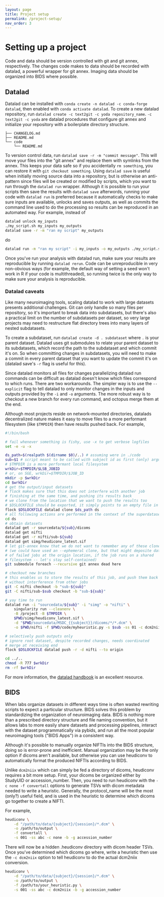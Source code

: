 ```yaml
---
layout: page
title: Project setup
permalink: /project-setup/
nav_order: 3
---
```

# Setting up a project
Code and data should be version controlled with git and git annex, respectively. The changes code makes to data should be recorded with datalad, a powerful wrapper for git annex. Imaging data should be organized into BIDS where possible.

## Datalad
Datalad can be installed with `conda create -n datalad -c conda-forge datalad`, then enabled with `conda activate datalad`. To create a new datalad repository, run `datalad create -c text2git -c yoda repository_name`. `-c text2git -c yoda` are datalad procedures that configure git annex and initialize your repository with a boilerplate directory structure.
```
├── CHANGELOG.md
├── README.md
└── code
    └── README.md
```

To version control data, run `datalad save -r -m "commit message"`. This will move your files into the "git annex" and replace them with symlinks from the annex. This keeps your data safe so if you accidentally `rm something`, you can restore it with `git checkout something`. Using `datalad save` is useful when initially moving source data into a repository, but is otherwise an anti-pattern since files will be created or modified by scripts, which you want to run through the `datalad run` wrapper. Although it is possible to run your scripts then save the results with `datalad save` afterwords, running your code with `datalad run` is preferred because it automatically checks to make sure inputs are available, unlocks and saves outputs, as well as commits the command line used to do the processing so results can be reproduced in an automated way. For example, instead of
```sh
datalad unlock my_inputs
./my_script.sh my_inputs my_outputs
datalad save -r -m "ran my script" my_outputs
```
do
```sh
datalad run -m "ran my script" -i my_inputs -o my_outputs ./my_script.sh "{inputs}" "{outputs}"
```
Once you've run your analysis with datalad run, make sure your results are reproducible by running `datalad rerun`. Code can be unreproducible in very non-obvious ways (for example, the default way of setting a seed won't work in R if your code is multithreaded), so running twice is the only way to make sure your analysis is reproducible.

### Datalad caveats
Like many neuroimaging tools, scaling datalad to work with large datasets presents additional challenges. Git can only handle so many files per repository, so it's important to break data into subdatasets, but there's also a practical limit on the number of subdatasets per dataset, so very large projects may need to restructure flat directory trees into many layers of nested subdatasets.

To create a subdataset, run `datalad create -d . subdataset` where `.` is your parent dataset. Datalad uses git submodules to relate your parent dataset to its subdatasets, which record the path to the subdataset and which commit it's on. So when committing changes in subdatasets, you will need to make a commit in every parent dataset that you want to update the commit it's on (datalad save's `-r` flag is useful for this).

Since datalad monitors all files for changes parallelizing datalad run commands can be difficult as datalad doesn't know which files correspond to which runs. There are two workarounds. The simpler way is to use the `--explicit` flag to tell datalad to only monitor changes in the inputs and outputs provided by the `-i` and `-o` arguments. The more robust way is to checkout a new branch for every run command, and octopus merge them at the end.

Although most projects reside on network-mounted directories, datalads decentralized nature makes it easy to move files to a more performant filesystem (like `$TMPDIR`) then have results pushed back. For example,

```sh
#!/bin/bash

# fail whenever something is fishy, use -x to get verbose logfiles
set -e -u -x

ds_path=$(realpath $(dirname $0)/..) # assuming were in ./code
sub=$1 # script meant to be called with subject id as first (only) argument
# $TMPDIR is a more performant local filesystem
wrkDir=$TMPDIR/$LSB_JOBID
# or, on SGE, wrkDir=$TMPDIR/$JOB_ID
mkdir -p $wrkDir
cd $wrkDir
# get the output/input datasets
# flock makes sure that this does not interfere with another job
# finishing at the same time, and pushing its results back
# we clone from the location that we want to push the results too
# $DSLOCKFILE should be exported, it simply points to an empty file in .git used as a lock
flock $DSLOCKFILE datalad clone $ds_path ds
# all following actions are performed in the context of the superdataset
cd ds
# obtain datasets
datalad get -r sourcedata/${sub}/dicoms
datalad get nifti
datalad get -r nifti/sub-${sub}
datalad get simg/heudiconv_latest.sif
# let git-annex know that we do not want to remember any of these clones
# (we could have used an --ephemeral clone, but that might deposite data
# of failed jobs at the origin location, if the job runs on a shared
# filesystem -- let's stay self-contained)
git submodule foreach --recursive git annex dead here

# checkout new branches
# this enables us to store the results of this job, and push them back
# without interference from other jobs
git -C nifti checkout -b "sub-${sub}"
git -C nifti/sub-$sub checkout -b "sub-${sub}"

# yay time to run
datalad run -i "sourcedata/${sub}" -i "simg" -o "nifti" \
    singularity run --cleanenv \
    -B /project -B $TMPDIR \
    $PWD/simg/heudiconv_latest.sif \
    -d "$PWD/sourcedata/MSDC_{{subject}}/dicoms/*/*.dcm" \
    -o $PWD/nifti -f $PWD/code/myheuristic.py -s $sub -ss 01 -c dcm2niix -b

# selectively push outputs only
# ignore root dataset, despite recorded changes, needs coordinated
# merge at receiving end
flock $DSLOCKFILE datalad push -r -d nifti --to origin

cd ../..
chmod -R 777 $wrkDir
rm -rf $wrkDir
```

For more information, the [datalad handbook](http://handbook.datalad.org/en/latest/index.html) is an excellent resource.

## BIDS
When labs organize datasets in different ways time is often wasted rewriting scripts to expect a particular structure. BIDS solves this problem by standardizing the organization of neuroimaging data. BIDS is nothing more than a prescribed directory structure and file naming convention, but it allows labs to more easily share datasets and processing pipelines, interact with the dataset programmatically via pybids, and run all the most popular neuroimaging tools ("BIDS Apps") in a consistent way.

Although it's possible to manually organize NIFTIs into the BIDS structure, doing so is error-prone and inefficient. Manual organization may be the only option if dicoms aren't available, but otherwise you can use heudiconv to automatically format the produced NIFTIs according to BIDS.

Unlike `dcm2niix` which can simply be fed a directory of dicoms, heudiconv requires a bit more setup. First, your dicoms be organized either by StudyUID or accession_number. Then, you need to run heudiconv with the `-c none -f convertall` options to generate TSVs with dicom metadata needed to write a heuristic. Generally, the protocol_name will be the most (only?) useful field, and is used in the heuristic to determine which dicoms go together to create a NIFTI.

For example,
```sh
heudiconv \
    -d "/path/to/data/{subject}/{session}/*.dcm" \
    -o /path/to/output \
    -f convertall \
    -s 001 -ss abc -c none -b -g accession_number
```
There will now be a hidden .heudiconv directory with dicom header TSVs. Once you've determined which dicoms go where, write a heuristic then use the `-c dcm2niix` option to tell heudiconv to do the actual dcm2niix conversion.
```sh
heudiconv \
    -d "/path/to/data/{subject}/{session}/*.dcm" \
    -o /path/to/output \
    -f /path/to/your_heuristic.py \
    -s 001 -ss abc -c dcm2niix -b -g accession_number
```

